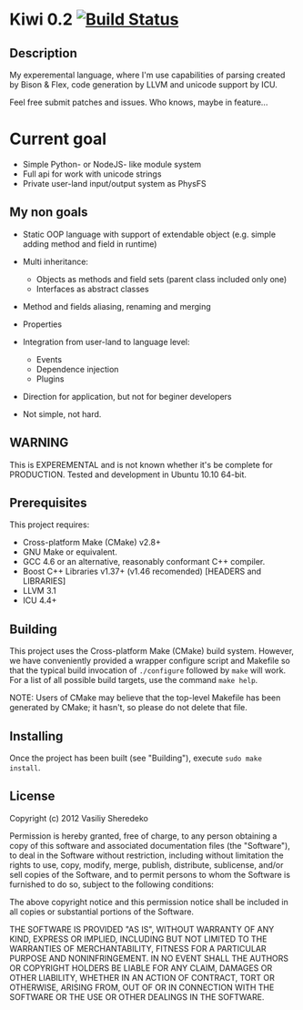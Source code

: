 Kiwi 0.2 [![Build Status](https://travis-ci.org/alurin/kiwi.png?branch=master)](https://travis-ci.org/alurin/kiwi)
==================================================================================================================

Description
-----------
My experemental language, where I'm use capabilities of parsing created by
Bison & Flex, code generation by LLVM and unicode support by ICU.

Feel free submit patches and issues. Who knows, maybe in feature...

Current goal
============

* Simple Python- or NodeJS- like module system
* Full api for work with unicode strings
* Private user-land input/output system as PhysFS

My non goals
----------------
* Static OOP language with support of extendable object (e.g. simple adding method and field in runtime)
* Multi inheritance:
    * Objects as methods and field sets (parent class included only one)
    * Interfaces as abstract classes
* Method and fields aliasing, renaming and merging
* Properties
* Integration from user-land to language level:
    * Events
    * Dependence injection
    * Plugins

* Direction for application, but not for beginer developers
* Not simple, not hard.

**WARNING**
-----------
This is EXPEREMENTAL and is not known whether it's be complete for PRODUCTION.
Tested and development in Ubuntu 10.10 64-bit.

Prerequisites
-------------
This project requires:
* Cross-platform Make (CMake) v2.8+
* GNU Make or equivalent.
* GCC 4.6 or an alternative, reasonably conformant C++ compiler.
* Boost C++ Libraries v1.37+ (v1.46 recomended) [HEADERS and LIBRARIES]
* LLVM 3.1
* ICU 4.4+

Building
--------
This project uses the Cross-platform Make (CMake) build system. However, we
have conveniently provided a wrapper configure script and Makefile so that
the typical build invocation of `./configure` followed by `make` will work.
For a list of all possible build targets, use the command `make help`.

NOTE: Users of CMake may believe that the top-level Makefile has been
generated by CMake; it hasn't, so please do not delete that file.

Installing
----------
Once the project has been built (see "Building"), execute `sudo make install`.

License
-------
Copyright (c) 2012 Vasiliy Sheredeko

Permission is hereby granted, free of charge, to any person
obtaining a copy of this software and associated documentation
files (the "Software"), to deal in the Software without
restriction, including without limitation the rights to use,
copy, modify, merge, publish, distribute, sublicense, and/or sell
copies of the Software, and to permit persons to whom the
Software is furnished to do so, subject to the following
conditions:

The above copyright notice and this permission notice shall be
included in all copies or substantial portions of the Software.

THE SOFTWARE IS PROVIDED "AS IS", WITHOUT WARRANTY OF ANY KIND,
EXPRESS OR IMPLIED, INCLUDING BUT NOT LIMITED TO THE WARRANTIES
OF MERCHANTABILITY, FITNESS FOR A PARTICULAR PURPOSE AND
NONINFRINGEMENT. IN NO EVENT SHALL THE AUTHORS OR COPYRIGHT
HOLDERS BE LIABLE FOR ANY CLAIM, DAMAGES OR OTHER LIABILITY,
WHETHER IN AN ACTION OF CONTRACT, TORT OR OTHERWISE, ARISING
FROM, OUT OF OR IN CONNECTION WITH THE SOFTWARE OR THE USE OR
OTHER DEALINGS IN THE SOFTWARE.
